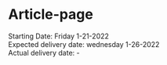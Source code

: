 # Article-page


Starting Date: Friday 1-21-2022 <br />
Expected delivery date: wednesday 1-26-2022 <br />
Actual delivery date: - <br />


